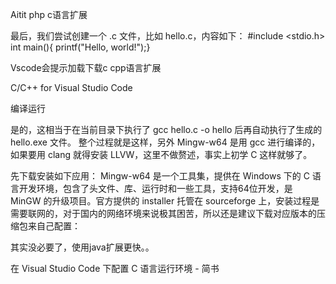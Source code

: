 Aitit php c语言扩展  

最后，我们尝试创建一个 .c 文件，比如 hello.c，内容如下：
#include <stdio.h>
int main(){
    printf("Hello, world!");}


Vscode会提示加载下载c cpp语言扩展

C/C++ for Visual Studio Code

编译运行



是的，这相当于在当前目录下执行了 gcc hello.c -o hello 后再自动执行了生成的 hello.exe 文件。
整个过程就是这样，另外 Mingw-w64 是用 gcc 进行编译的，如果要用 clang 就得安装 LLVW，这里不做赘述，事实上初学 C 这样就够了。


 
先下载安装如下应用：
Mingw-w64 是一个工具集，提供在 Windows 下的 C 语言开发环境，包含了头文件、库、运行时和一些工具，支持64位开发，是 MinGW 的升级项目。官方提供的 installer 托管在 sourceforge 上，安装过程是需要联网的，对于国内的网络环境来说极其困苦，所以还是建议下载对应版本的压缩包来自己配置：


其实没必要了，使用java扩展更快。。



在 Visual Studio Code 下配置 C 语言运行环境 - 简书

